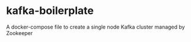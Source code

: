 # kafka-boilerplate
A docker-compose file to create a single node Kafka cluster managed by Zookeeper
